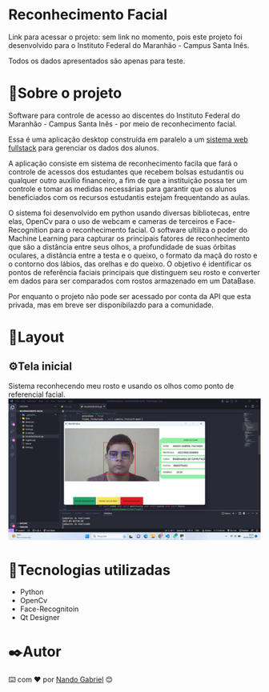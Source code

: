 # Reconhecimento Facial

Link para acessar o projeto: sem link no momento, pois este projeto foi desenvolvido para o Instituto Federal do Maranhão - Campus Santa Inês.

Todos os dados apresentados são apenas para teste.

# 🚀Sobre o projeto
Software para controle de acesso ao discentes do Instituto Federal do Maranhão - Campus Santa Inês - por meio de reconhecimento facial. 

Essa é uma aplicação desktop construída em paralelo a um [sistema web fullstack](https://github.com/engnandogabriel/frontend-fapema) para gerenciar os dados dos alunos.

A aplicação consiste em sistema de reconhecimento facila que fará o controle de acessos dos estudantes que recebem bolsas estudantis ou qualquer outro
auxílio financeiro, a fim de que a instituição possa ter um controle e tomar as medidas necessárias para garantir
que os alunos beneficiados com os recursos estudantis estejam frequentando as aulas.


O sistema foi desenvolvido em python usando diversas bibliotecas, entre elas, OpenCv para o uso de webcam e cameras de terceiros e Face-Recognition para o reconhecimento facial.
O software ultiliza o poder do Machine Learning para capturar os principais fatores de reconhecimento que são a distância entre seus olhos, a profundidade de suas órbitas oculares, a distância entre a 
testa e o queixo, o formato da maçã do rosto e o contorno dos lábios, das orelhas e do queixo. O objetivo é identificar os pontos de referência faciais principais que 
distinguem seu rosto e converter em dados para ser comparados com rostos armazenado em um DataBase.

Por enquanto o projeto não pode ser acessado por conta da API que esta privada, mas em breve ser disponibilazdo para a comunidade.

# 🎁Layout
## ⚙️Tela inicial

Sistema reconhecendo meu rosto e usando os olhos como ponto de referencial facial.
![tela inicial](https://github.com/engnandogabriel/reconhecimento-facial/blob/master/print.png)


# 🔧Tecnologias utilizadas
- Python
- OpenCv
- Face-Recognitoin
- Qt Designer

# ✒️Autor

⌨️ com ❤️ por [Nando Gabriel](https://github.com/engnandogabriel/) 😊


